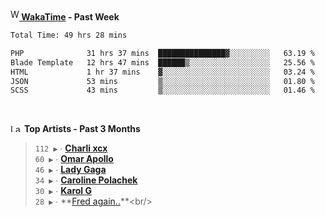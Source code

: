<img src="https://github.com/dxnter/dxnter/assets/17434202/67b21fa4-d36d-46f9-9dec-f23d976b00ef" alt="WakaTime Logo" width="14" height="18"/><a href="https://wakatime.com/@dxnter" target="_blank"><strong> WakaTime</strong></a><strong> - Past Week</strong>

<!--START_SECTION:waka-->

```txt
Total Time: 49 hrs 28 mins

PHP              31 hrs 37 mins  ███████████████▓░░░░░░░░░   63.19 %
Blade Template   12 hrs 47 mins  ██████▒░░░░░░░░░░░░░░░░░░   25.56 %
HTML             1 hr 37 mins    ▓░░░░░░░░░░░░░░░░░░░░░░░░   03.24 %
JSON             53 mins         ▒░░░░░░░░░░░░░░░░░░░░░░░░   01.80 %
SCSS             43 mins         ▒░░░░░░░░░░░░░░░░░░░░░░░░   01.46 %
```

<!--END_SECTION:waka-->

<br/>

<!--START_LASTFM_ARTISTS:{"period": "3month", "rows": 6}-->
<a href="https://last.fm" target="_blank"><img src="https://user-images.githubusercontent.com/17434202/215290617-e793598d-d7c9-428f-9975-156db1ba89cc.svg" alt="Last.fm Logo" width="18" height="13"/></a> **Top Artists - Past 3 Months**

> `112 ▶️` ∙ **[Charli xcx](https://www.last.fm/music/Charli+xcx)**<br/>
> `60 ▶️` ∙ **[Omar Apollo](https://www.last.fm/music/Omar+Apollo)**<br/>
> `46 ▶️` ∙ **[Lady Gaga](https://www.last.fm/music/Lady+Gaga)**<br/>
> `34 ▶️` ∙ **[Caroline Polachek](https://www.last.fm/music/Caroline+Polachek)**<br/>
> `30 ▶️` ∙ **[Karol G](https://www.last.fm/music/Karol+G)**<br/>
> `28 ▶️` ∙ **[Fred again..](https://www.last.fm/music/Fred+again..)**<br/>
<!--END_LASTFM_ARTISTS-->
